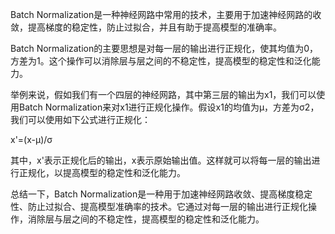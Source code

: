 Batch Normalization是一种神经网路中常用的技术，主要用于加速神经网路的收敛，提高梯度的稳定性，防止过拟合，并且有助于提高模型的准确率。

Batch Normalization的主要思想是对每一层的输出进行正规化，使其均值为0，方差为1。这个操作可以消除层与层之间的不稳定性，提高模型的稳定性和泛化能力。

举例来说，假如我们有一个四层的神经网路，其中第三层的输出为x1，我们可以使用Batch Normalization来对x1进行正规化操作。假设x1的均值为μ，方差为σ2，我们可以使用如下公式进行正规化：

x'=(x-μ)/σ

其中，x'表示正规化后的输出，x表示原始输出值。这样就可以将每一层的输出进行正规化，以提高模型的稳定性和泛化能力。

总结一下，Batch Normalization是一种用于加速神经网路收敛、提高梯度稳定性、防止过拟合、提高模型准确率的技术。它通过对每一层的输出进行正规化操作，消除层与层之间的不稳定性，提高模型的稳定性和泛化能力。